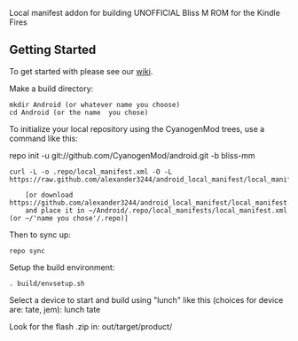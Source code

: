 Local manifest addon for building UNOFFICIAL Bliss M ROM for the Kindle Fires

Getting Started
---------------

To get started with please see our [wiki](https://github.com/KFire-Android/android_local_manifest/wiki).

Make a build directory:

	mkdir Android (or whatever name you choose)
	cd Android (or the name  you chose)
	

To initialize your local repository using the CyanogenMod trees, use a command like this:

   repo init -u git://github.com/CyanogenMod/android.git -b bliss-mm
    
    curl -L -o .repo/local_manifest.xml -O -L https://raw.github.com/alexander3244/android_local_manifest/local_manifest.xml

    	[or download https://github.com/alexander3244/android_local_manifest/local_manifest.xml
		and place it in ~/Android/.repo/local_manifests/local_manifest.xml (or ~/'name you chose'/.repo)]

Then to sync up:

    repo sync

Setup the build environment:

    . build/envsetup.sh

Select a device to start and build using "lunch" like this (choices for device are: tate, jem): <device>
 lunch tate


Look for the flash .zip in: out/target/product/<device>
